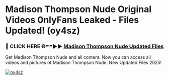 # Madison Thompson Nude Original Videos 0nlyFans Leaked - Files Updated! (oy4sz)

<h3>🔴 CLICK HERE 🌐==►► <a href="https://tinyurl.com/y5r63du9" rel="nofollow">Madison Thompson Nude Updated Files</a></h3>

Get Madison Thompson Nude and all content. Now you can access all videos and pictures of Madison Thompson Nude. New Updated Files 2025!

[![oy4sz](https://i.imgur.com/UVo9nyh.gif)](https://tinyurl.com/y5r63du9)